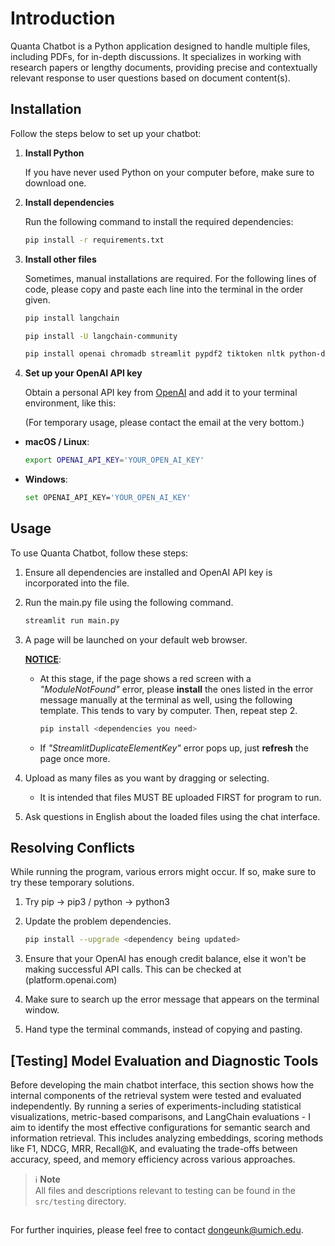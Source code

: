 # **Introduction**

Quanta Chatbot is a Python application designed to handle multiple files, including PDFs, for in-depth discussions. It specializes in working with research papers or lengthy documents, providing precise and contextually relevant response to user questions based on document content(s).

## **Installation**

Follow the steps below to set up your chatbot:

1. **Install Python**

   If you have never used Python on your computer before, make sure to download one.

2. **Install dependencies**

   Run the following command to install the required dependencies:

   ```bash
   pip install -r requirements.txt
   ```

3. **Install other files**

   Sometimes, manual installations are required. For the following lines of code, please copy and paste each line into the terminal in the order given.

   ```bash
   pip install langchain

   pip install -U langchain-community

   pip install openai chromadb streamlit pypdf2 tiktoken nltk python-docx
   ```

4. **Set up your OpenAI API key**

   Obtain a personal API key from [OpenAI](https://openai.com/index/openai-api/) and add it to your terminal environment, like this:

   (For temporary usage, please contact the email at the very bottom.)

- **macOS / Linux**:

  ```bash
  export OPENAI_API_KEY='YOUR_OPEN_AI_KEY'
  ```

- **Windows**:

  ```bash
  set OPENAI_API_KEY='YOUR_OPEN_AI_KEY'
  ```

## **Usage**

To use Quanta Chatbot, follow these steps:

1. Ensure all dependencies are installed and OpenAI API key is incorporated into the file.
2. Run the main.py file using the following command.

   ```bash
   streamlit run main.py
   ```

3. A page will be launched on your default web browser.

   <u>**NOTICE**</u>:

   - At this stage, if the page shows a red screen with a _"ModuleNotFound"_ error, please **install** the ones listed in the error message manually at the terminal as well, using the following template. This tends to vary by computer. Then, repeat step 2.
     ```bash
     pip install <dependencies you need>
     ```
   - If _"StreamlitDuplicateElementKey"_ error pops up, just **refresh** the page once more.

4. Upload as many files as you want by dragging or selecting.
   - It is intended that files MUST BE uploaded FIRST for program to run.
5. Ask questions in English about the loaded files using the chat interface.

## **Resolving Conflicts**

While running the program, various errors might occur. If so, make sure to try these temporary solutions.

1. Try pip -> pip3 / python -> python3
2. Update the problem dependencies.

   ```bash
   pip install --upgrade <dependency being updated>
   ```

3. Ensure that your OpenAI has enough credit balance, else it won't be making successful API calls. This can be checked at (platform.openai.com)
4. Make sure to search up the error message that appears on the terminal window.
5. Hand type the terminal commands, instead of copying and pasting.

## **[Testing] Model Evaluation and Diagnostic Tools**

Before developing the main chatbot interface, this section shows how the internal components of the retrieval system were tested and evaluated independently. By running a series of experiments-including statistical visualizations, metric-based comparisons, and LangChain evaluations - I aim to identify the most effective configurations for semantic search and information retrieval. This includes analyzing embeddings, scoring methods like F1, NDCG, MRR, Recall@K, and evaluating the trade-offs between accuracy, speed, and memory efficiency across various approaches.

> ℹ️ **Note**  
> All files and descriptions relevant to testing can be found in the `src/testing` directory.

##

For further inquiries, please feel free to contact dongeunk@umich.edu.
